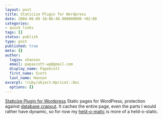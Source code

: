 ```yaml
---
layout: post
title: Staticize Plugin for Wordpress
date: 2004-06-09 10:06:48.000000000 +02:00
categories:
- quick links
tags: []
status: publish
type: post
published: true
meta: {}
author:
  login: shanson
  email: papascott-wp@gmail.com
  display_name: PapaScott
  first_name: Scott
  last_name: Hanson
excerpt: !ruby/object:Hpricot::Doc
  options: {}
---
```

<p><a href="http://www.cowpimp.com/archives/2004/06/08/staticize-plugin-for-wordpress/">Staticize Plugin for Wordpress</a> Static pages for WordPress, protection against <a href="http://www.papascott.de/archives/2004/05/15/what-wordpress-does-wrong/">database crapout</a>. It caches the entire page, even the parts I would rather have dynamic, so for now my <a href="http://www.papascott.de/archives/2004/06/05/held-o-matic/">held-o-matic</a> is more of a held-o-static.</p>

